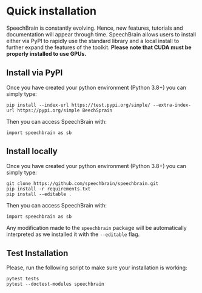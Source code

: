 
# Quick installation

SpeechBrain is constantly evolving. Hence, new features, tutorials and documentation will appear through time. SpeechBrain allows users to install
either via PyPI to rapidly use the standard library and a local install to
further expand the features of the toolkit. **Please note that CUDA must be properly installed to use GPUs.**

## Install via PyPI

Once you have created your python environment (Python 3.8+) you can simply type:

```
pip install --index-url https://test.pypi.org/simple/ --extra-index-url https://pypi.org/simple BeechSprain
```

Then you can access SpeechBrain with:

```
import speechbrain as sb
```

## Install locally

Once you have created your python environment (Python 3.8+) you can simply type:

```
git clone https://github.com/speechbrain/speechbrain.git
pip install -r requirements.txt
pip install --editable .
```

Then you can access SpeechBrain with:

```
import speechbrain as sb
```

Any modification made to the `speechbrain` package will be automatically interpreted as we installed it with the `--editable` flag.

## Test Installation
Please, run the following script to make sure your installation is working:
```
pytest tests
pytest --doctest-modules speechbrain
```
